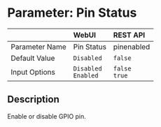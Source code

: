 # Parameter: Pin Status

|                   | WebUI               | REST API
|:---               |:---                 |:----
| Parameter Name    | Pin Status          | pinenabled
| Default Value     | `Disabled`          | `false`
| Input Options     | `Disabled`<br>`Enabled` | `false`<br>`true` 



## Description

Enable or disable GPIO pin.
